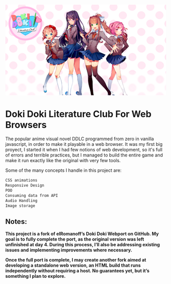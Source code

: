 <img src="descarga.png"/>
<h1>Doki Doki Literature Club For Web Browsers</h1>

The popular anime visual novel DDLC programmed from zero in vanilla javascript, in order to make it playable in a web browser. It was my first big proyect, I started it when I had few notions of web development, so it's full of errors and terrible practices, but I managed to build the entire game and make it run exactly like the original with very few tools.

Some of the many concepts I handle in this project are:

    CSS animations
    Responsive Design
    POO
    Consuming data from API
    Audio Handling 
    Image storage

<h2><b>Notes:</h2> This project is a fork of elRomanoff’s Doki Doki Webport on GitHub. My goal is to fully complete the port, as the original version was left unfinished at day 4.
During this process, I’ll also be addressing existing issues and implementing improvements where necessary.

Once the full port is complete, I may create another fork aimed at developing a standalone web version, an HTML build that runs independently without requiring a host.
No guarantees yet, but it’s something I plan to explore.</b>
